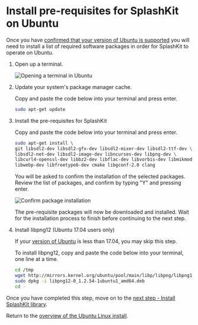 # Install pre-requisites for SplashKit on Ubuntu

Once you have 
[confirmed that your version of Ubuntu is supported](/guides/installation/ubuntu/step1.html)
you will need to install a list of required software packages in order
for SplashKit to operate on Ubuntu.

1. Open up a terminal.

    ![Opening a terminal in Ubuntu](images/install-gifs/Ubuntu/open-terminal.gif)

2. Update your system's package manager cache.

    Copy and paste the code below into your terminal and press enter.

    ```bash
    sudo apt-get update
    ```

3. Install the pre-requisites for SplashKit

    Copy and paste the code below into your terminal and press enter.

    ```bash
    sudo apt-get install \
    git libsdl2-dev libsdl2-gfx-dev libsdl2-mixer-dev libsdl2-ttf-dev \
    libsdl2-net-dev libsdl2-image-dev libncurses-dev libpng-dev \
    libcurl4-openssl-dev libbz2-dev libflac-dev libvorbis-dev libmikmod-dev \
    libwebp-dev libfreetype6-dev cmake libgconf-2.0 clang
    ```

    You will be asked to confirm the installation of the selected packages. Review
    the list of packages, and confirm by typing "Y" and pressing enter.

    ![Confirm package installation](images/install-gifs/Ubuntu/confirm-packages.jpg)

    The pre-requisite packages will now be downloaded and installed. Wait
    for the installation process to finish before continuing to the next step.

4. Install libpng12 (Ubuntu 17.04 users only)

    If your [version of Ubuntu](/guides/installation/ubuntu/step1.html) is less than 17.04, you may skip this step.

    To install libpng12, copy and paste the code below into your terminal, one line at a time.

    ```bash
    cd /tmp
    wget http://mirrors.kernel.org/ubuntu/pool/main/libp/libpng/libpng12-0_1.2.54-1ubuntu1_amd64.deb
    sudo dpkg -i libpng12-0_1.2.54-1ubuntu1_amd64.deb
    cd -
    ```


Once you have completed this step, move on to the 
[next step - Install SplashKit library](/guides/installation/ubuntu/step3.html).

Return to the
[overview of the Ubuntu Linux install](/guides/installation/ubuntu.html).

